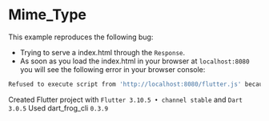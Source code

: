 # Mime_Type

This example reproduces the following bug:

- Trying to serve a index.html through the `Response`.
- As soon as you load the index.html in your browser at `localhost:8080` you will see the following error in your browser console:

```bash
Refused to execute script from 'http://localhost:8080/flutter.js' because its MIME type ('text/plain') is not executable, and strict MIME type checking is enabled.
```

Created Flutter project with `Flutter 3.10.5 • channel stable` and `Dart 3.0.5`
Used dart_frog_cli `0.3.9`
